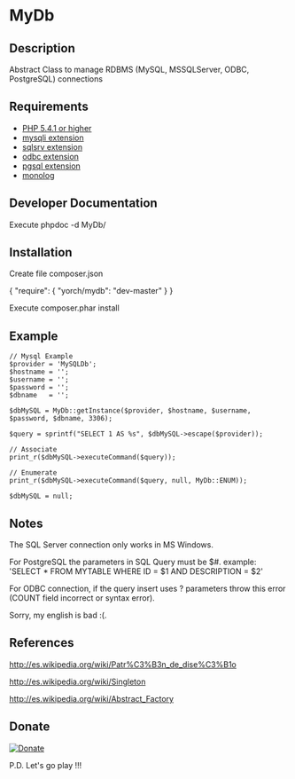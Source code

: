 # MyDb #

## Description ##
Abstract Class to manage RDBMS (MySQL, MSSQLServer, ODBC, PostgreSQL) connections

## Requirements ##
* [PHP 5.4.1 or higher](http://www.php.net/)
* [mysqli extension](http://php.net/manual/en/class.mysqli.php)
* [sqlsrv extension](http://msdn.microsoft.com/en-us/sqlserver/ff657782.aspx/)
* [odbc extension](http://php.net/manual/en/ref.uodbc.php)
* [pgsql extension](http://php.net/manual/en/ref.pgsql.php)
* [monolog](https://github.com/Seldaek/monolog)

## Developer Documentation ##
Execute phpdoc -d MyDb/

## Installation ##
Create file composer.json

{
    "require": {
        "yorch/mydb": "dev-master"
    }
}

Execute composer.phar install

## Example ##
~~~
// Mysql Example
$provider = 'MySQLDb';
$hostname = '';
$username = '';
$password = '';
$dbname   = '';

$dbMySQL = MyDb::getInstance($provider, $hostname, $username, $password, $dbname, 3306);  

$query = sprintf("SELECT 1 AS %s", $dbMySQL->escape($provider));

// Associate
print_r($dbMySQL->executeCommand($query));  

// Enumerate
print_r($dbMySQL->executeCommand($query, null, MyDb::ENUM));  

$dbMySQL = null;
~~~

## Notes ##
The SQL Server connection only works in MS Windows.

For PostgreSQL the parameters in SQL Query must be $#.
example: 'SELECT * FROM MYTABLE WHERE ID = $1 AND DESCRIPTION = $2'

For ODBC connection, if the query insert uses ? parameters throw this error
(COUNT field incorrect or syntax error).

Sorry, my english is bad :(.

## References ##
http://es.wikipedia.org/wiki/Patr%C3%B3n_de_dise%C3%B1o

http://es.wikipedia.org/wiki/Singleton

http://es.wikipedia.org/wiki/Abstract_Factory

## Donate ##
[![Donate](https://img.shields.io/badge/Donate-PayPal-green.svg)](https://www.paypal.com/cgi-bin/webscr?cmd=_s-xclick&hosted_button_id=GXT4C7UZ3HFA8)

P.D. Let's go play !!!




